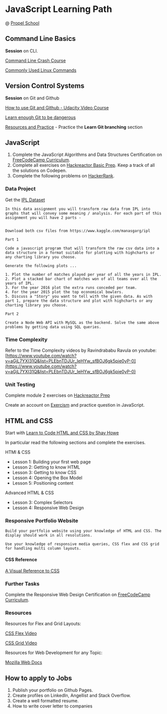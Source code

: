 # JavaScript Learning Path

@ [Propel School](https://propel.school/)

## Command Line Basics

**Session** on CLI.

[Command Line Crash Course](https://learnpythonthehardway.org/book/appendixa.html)

[Commonly Used Linux Commands](https://www.thegeekstuff.com/2010/11/50-linux-commands/)

## Version Control Systems

**Session** on Git and Github

[How to use Git and Github - Udacity Video Course](https://in.udacity.com/course/how-to-use-git-and-github--ud775)

[Learn enough Git to be dangerous](https://www.learnenough.com/git-tutorial)

[Resources and Practice](https://try.github.io/levels/1/challenges/1) - Practice the **Learn Git branching** section

## JavaScript

1. Complete the JavaScript Algorithms and Data Structures Certification on [FreeCodeCamp Curriculum](https://learn.freecodecamp.org/).
2. Complete all exercises on [Hackreactor Basic Prep](https://www.hackreactor.com/prep-programs/). Keep a track of all the solutions on Codepen.
3. Complete the following problems on [HackerRank](https://www.hackerrank.com/domains/algorithms?filters%5Bdifficulty%5D%5B%5D=easy&filters%5Bsubdomains%5D%5B%5D=warmup&filters%5Bsubdomains%5D%5B%5D=implementation&filters%5Bsubdomains%5D%5B%5D=strings&filters%5Bsubdomains%5D%5B%5D=arrays-and-sorting&filters%5Bsubdomains%5D%5B%5D=recursion&filters%5Bsubdomains%5D%5B%5D=algo-debugging).

### Data Project

Get the [IPL Dataset](https://www.kaggle.com/manasgarg/ipl)

	In this data assignment you will transform raw data from IPL into graphs that will convey some meaning / analysis. For each part of this assignment you will have 2 parts -


	Download both csv files from https://www.kaggle.com/manasgarg/ipl

	Part 1

	Code a javascript program that will transform the raw csv data into a data structure in a format suitable for plotting with highcharts or any charting library you choose.

	Generate the following plots ...

	1. Plot the number of matches played per year of all the years in IPL.
	2. Plot a stacked bar chart of matches won of all teams over all the years of IPL.
	3. For the year 2016 plot the extra runs conceded per team.
	4. For the year 2015 plot the top economical bowlers.
	5. Discuss a "Story" you want to tell with the given data. As with part 1, prepare the data structure and plot with highcharts or any charting library you choose.

	Part 2

	Create a Node Web API with MySQL as the backend. Solve the same above problems by getting data using SQL queries.

### Time Complexity

Refer to the Time Complexity videos by Ravindrababu Ravula on youtube: [https://www.youtube.com/watch?v=aGjL7YXI31Q&list=PLEbnTDJUr_IeHYw_sfBOJ6gk5pie0yP-0](https://www.youtube.com/watch?v=aGjL7YXI31Q&list=PLEbnTDJUr_IeHYw_sfBOJ6gk5pie0yP-0)

### Unit Testing

Complete module 2 exercises on [Hackreactor Prep](https://www.hackreactor.com/prep-programs/)

Create an account on [Exercism](https://exercism.io/) and practice question in JavaScript.

## HTML and CSS

Start with [Learn to Code HTML and CSS by Shay Howe](https://learn.shayhowe.com/)

In particular read the following sections and complete the exercises.

HTMl & CSS

* Lesson 1: Building your first web page
* Lesson 2: Getting to know HTML
* Lesson 3: Getting to know CSS
* Lesson 4: Opening the Box Model
* Lesson 5: Positioning content

Advanced HTML & CSS

* Lesson 3: Complex Selectors
* Lesson 4: Responsive Web Design

### Responsive Portfolio Website

	Build your portfolio website using your knowledge of HTML and CSS. The display should work in all resolutions.

	Use your knowledge of responsive media queries, CSS flex and CSS grid for handling multi column layouts.

#### CSS Reference

[A Visual Reference to CSS](https://cssreference.io/)

### Further Tasks

Complete the Responsive Web Design Certification on [FreeCodeCamp Curriculum](https://learn.freecodecamp.org/).

### Resources

Resources for Flex and Grid Layouts:

[CSS Flex Video](https://www.youtube.com/watch?v=JJSoEo8JSnc)

[CSS Grid Video](https://www.youtube.com/watch?v=jV8B24rSN5o)

Resources for Web Development for any Topic:

[Mozilla Web Docs](https://developer.mozilla.org/en-US/)


## How to apply to Jobs

1. Publish your portfolio on Github Pages.
2. Create profiles on LinkedIn, Angellist and Stack Overflow.
3. Create a well formatted resume.
4. How to write cover letter to companies


